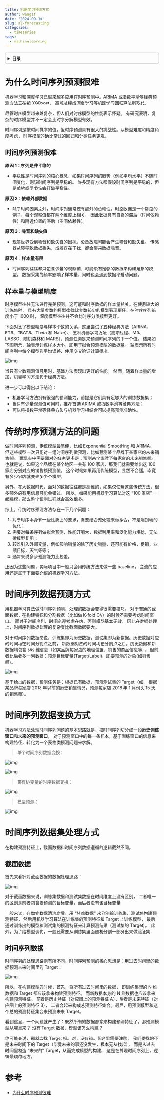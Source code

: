 ```yaml
---
title: 机器学习预测方式
author: wangzf
date: '2024-09-10'
slug: ml-forecasting
categories:
  - timeseries
tags:
  - machinelearning
---
```


<style>
details {
    border: 1px solid #aaa;
    border-radius: 4px;
    padding: .5em .5em 0;
}
summary {
    font-weight: bold;
    margin: -.5em -.5em 0;
    padding: .5em;
}
details[open] {
    padding: .5em;
}
details[open] summary {
    border-bottom: 1px solid #aaa;
    margin-bottom: .5em;
}
img {
    pointer-events: none;
}
</style>

<details><summary>目录</summary><p>

- [为什么时间序列预测很难](#为什么时间序列预测很难)
  - [时间序列预测很难](#时间序列预测很难)
  - [样本量与模型精度](#样本量与模型精度)
- [传统时序预测方法的问题](#传统时序预测方法的问题)
- [时间序列数据预测方式](#时间序列数据预测方式)
- [时间序列数据变换方式](#时间序列数据变换方式)
- [时间序列数据集处理方式](#时间序列数据集处理方式)
  - [截面数据](#截面数据)
  - [时间序列数据](#时间序列数据)
- [参考](#参考)
</p></details><p></p>

# 为什么时间序列预测很难

机器学习和深度学习已越来越多应用在时序预测中。ARIMA 或指数平滑等经典预测方法正在被 XGBoost、
高斯过程或深度学习等机器学习回归算法所取代。

尽管时序模型越来越复杂，但人们对时序模型的性能表示怀疑。
有研究表明，复杂的时序模型并不一定会比时序分解模型有效。

时间序列是按时间排序的值，但时序预测具有很大的挑战性。从模型难度和精度角度考虑，
时序模型的确比常规的回归和分类任务更难。

## 时间序列预测很难

**原因 1：序列是非平稳的**

* 平稳性是时间序列的核心概念，如果时间序列的趋势（例如平均水平）不随时间变化，则该时间序列是平稳的。
  许多现有方法都假设时间序列是平稳的，但是趋势或季节性会打破平稳性。

**原因 2：依赖外部数据**

* 除了时间因素之外，时间序列通常还有额外的依赖性。时空数据是一个常见的例子，每个观察值都在两个维度上相关，
  因此数据具有自身的滞后（时间依赖性）和附近位置的滞后（空间依赖性）。

**原因 3：噪音和缺失值**

* 现实世界受到噪音和缺失值的困扰，设备故障可能会产生噪音和缺失值。
  传感器故障导致数据丢失，或者存在干扰，都会带来数据噪音。

**原因 4：样本量有限**

* 时间序列往往都只包含少量的观察值，可能没有足够的数据来构建足够的模型。
  数据采集的频率影响了样本量，同时也会遇到数据冷启动问题。

## 样本量与模型精度

时序模型往往无法进行完美预测，这可能和时序数据的样本量相关。在使用较大的训练集时，
具有大量参数的模型往往比参数较少的模型表现更好。在时序序列长度小于 1000 时，
深度模型往往并不会比时序分类模型更好。

下面对比了模型精度与样本个数的关系，这里尝试了五种经典方法（ARIMA、ETS、TBATS、Theta 和 Naive）、
五种机器学习方法（高斯过程、M5、LASSO、随机森林和 MARS）。预测任务是来预测时间序列的下一个值。
结果如下图所示，轴表示训练样本大小，即用于拟合预测模型的数据量。
轴表示所有时间序列中每个模型的平均误差，使用交叉验证计算得出。

![img](images/forecast.png)

当只有少数观测值可用时，基础方法表现出更好的性能。
然而，随着样本量的增加，机器学习方法优于经典方法。

进一步可以得出以下结论：

* 机器学习方法拥有很强的预测能力，前提是它们具有足够大的训练数据集；
* 当只有少量观测值可用时，推荐首选 ARIMA 或指数平滑等经典方法；
* 可以将指数平滑等经典方法与机器学习相结合可以提高预测准确性。


# 传统时序预测方法的问题

做时间序列预测，传统模型最简便，比如 Exponential Smoothing 和 ARIMA。
但这些模型一次只能对一组时间序列做预测，比如预测某个品牌下某家店的未来销售额。
而现实中需要面对的任务更多是：预测某个品牌下每家店的未来销售额。
也就是说，如果这个品牌在某个地区一共有 100 家店，那我们就需要给出这 100 家店分别对应的销售额预测值。
这个时候如果再用传统模型，显然不合适，毕竟有多少家店就要建多少个模型。

另外，在大数据时代，面对的数据往往都是高维的，如果仅使用这些传统方法，很多额外的有用信息可能会错过。
所以，如果能用机器学习算法对这 “100 家店” 一起建模，那么整个预测过程就会高效很多。

综上，传统时序预测方法存在一下几个问题：

1. 对于时序本身有一些性质上的要求，需要结合预处理来做拟合，不是端到端的优化；
2. 需要对每条序列做拟合预测，性能开销大，数据利用率和泛化能力堪忧，无法做模型复用；
3. 较难引入外部变量，例如影响销量的除了历史销量，还可能有价格，促销，业绩目标，天气等等；
4. 通常来说多步预测能力比较差。

正因为这些问题，实际项目中一般只会用传统方法来做一些 baseline，
主流的应用还是属于下面要介绍的机器学习方法。

# 时间序列数据预测方式

用机器学习算法做时间序列预测，处理的数据会变得很需要技巧。
对于普通的截面数据，在构建特征和分割数据（比如做 K-fold CV）的时候不需要考虑时间窗口。
而对于时间序列，时间必须考虑在内，否则模型基本无效。
因此在数据处理上，时间序列数据处理的复杂度比截面数据要大。

对于时间序列数据来说，训练集即为历史数据，测试集即为新数据。历史数据对应的时间均在时间分割点之前，
新数据对应的时间均在分割点之后。历史数据和新数据均包含 `$N$` 维信息（如某品牌每家店的地理位置、销售的商品信息等），
但前者比后者多一列数据：预测目标变量(Target/Label)，即要预测的对象(如销售额)。

![img](images/data.png)

基于给出的数据，预测任务是：根据已有数据，预测测试集的 Target（如，
根据某品牌每家店 2018 年以前的历史销售情况，预测每家店 2018 年 1 月份头 15 天的销售额）。

# 时间序列数据变换方式

机器学习方法处理时间序列问题的基本思路就是，把时间序列切分成一段**历史训练窗口**和**未来的预测窗口**，
对于预测窗口中的每一条样本，基于训练窗口的信息来构建特征，转化为一个表格类预测问题来求解。

> 单个时间序列数据变换：

![img](images/ts_ml.png)

![img](images/transform_timeseries.gif)

> 带有协变量的时序数据变换：

![img](images/matrix_transformation_with_exog_variable.png)

> 模型预测：

![img](images/diagram-trainig-forecaster.png)

# 时间序列数据集处理方式

在构建预测特征上，截面数据和时间序列数据遵循的逻辑截然不同。

## 截面数据

首先来看针对截面数据的数据处理思路：

![img](images/cross_section.png)

对于截面数据来说，训练集数据和测试集数据在时间维度上没有区别，
二者唯一的区别是前者包含要预测的目标变量，而后者没有该目标变量

一般来说，在做完数据清洗之后，用 “N 维数据” 来分别给训练集、测试集构建预测特征，
然后用机器学习算法在训练集的预测特征和 Target 上训练模型，
最后通过训练出的模型和测试集的预测特征来计算预测结果（测试集的 Target）。
此外，为了给模型调优，一般还需要从训练集里面随机分割一部分出来做验证集

## 时间序列数据

时间序列的处理思路则有所不同，时间序列预测的核心思想是：用过去时间里的数据预测未来时间里的 Target：

![img](images/ts.png)

所以，在构建模型的时候，首先，将所有过去时间里的数据，
即训练集里的 N 维数据和 Target 都应该拿来构建预测特征。
而新数据本身的 N 维数据也应该拿来构建预测特征。
前者是历史特征（对应图上的预测特征 A），后者是未来特征（对应图上的预测特征 B），
二者合起来构成总预测特征集合。最后，用预测模型和这个总的预测特征集合来预测未来 Target。

看到这里，一个问题就产生了：既然所有的数据都拿来构建预测特征了，那预测模型从哪里来？
没有 Target 数据，模型该怎么构建？

你可能会说，那就去找 Target 呗。对，没有错。但这里需要注意，
我们要找的不是未来时间下的 Target（毕竟未来的事还没发生，根本无从找起），
而是从过去时间里构造 “未来的” Target，从而完成模型的构建。
这是在处理时间序列上，逻辑最绕的地方。

# 参考

* [为什么时序预测很难](https://mp.weixin.qq.com/s/K0VVbZBcFJB5ctKWeMHUgQ)
